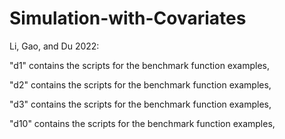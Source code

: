 # Simulation-with-Covariates

Li, Gao, and Du 2022:

  "d1" contains the scripts for the benchmark function examples,

  "d2" contains the scripts for the benchmark function examples,

  "d3" contains the scripts for the benchmark function examples,

  "d10" contains the scripts for the benchmark function examples,
  
  


